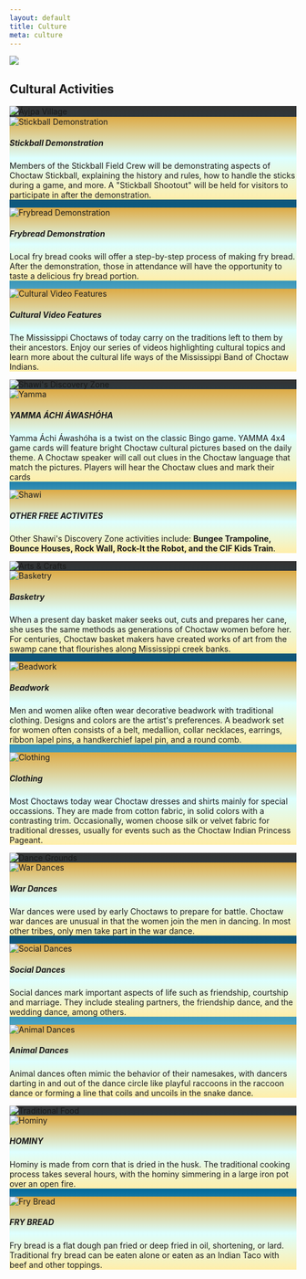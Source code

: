 ```yaml
---
layout: default
title: Culture
meta: culture
---
```

<section class="basket-bg">
  <div class="container">
  <img src="../assets/img/culture-banner.webp" class="img-fluid d-none d-md-block">
    <h1 class="display-1 shadow-text lh-1">Cultural Activities</h1>
    <!--<img src="../assets/img/culture-banner.webp" class="img-fluid pb-5">-->
    <div class="card mb-3 card-blue-border" style="background: linear-gradient(#333,#069,#bff);">
      <img src="../assets/img/logos/ayipa.webp" class="card-img-top" alt="Áyi̱pa Village">
      <div class="card-body text-center">
        <div class="row row-cols-1 row-cols-md-3 g-3">
          <div class="col">
            <div class="card card-gold-border h-100" style="background:linear-gradient(#da4,#dff,#fea);">
              <img src="../assets/img/stickball-demo.webp" class="card-img-top" alt="Stickball Demonstration">
              <div class="card-body text-dark">
                <h5 class="card-title">Stickball Demonstration</h5>
                <p class="card-text">Members of the Stickball Field Crew will be demonstrating aspects of Choctaw Stickball, explaining the history and rules, how to handle the sticks during a game, and more. A "Stickball Shootout" will be held for visitors to participate in after the demonstration.</p>
              </div>
            </div>
          </div>
          <div class="col">
            <div class="card card-gold-border h-100" style="background:linear-gradient(#da4,#dff,#fea);">
              <img src="../assets/img/frybread-making.webp" class="card-img-top" alt="Frybread Demonstration">
              <div class="card-body text-dark">
                <h5 class="card-title">Frybread Demonstration</h5>
                <p class="card-text">Local fry bread cooks will offer a step-by-step process of making fry bread. After the demonstration, those in attendance will have the opportunity to taste a delicious fry bread portion.</p>
              </div>
            </div>
          </div>
          <div class="col">
            <div class="card card-gold-border h-100" style="background:linear-gradient(#da4,#dff,#fea);">
              <img src="../assets/img/logos/cultural-video.webp" class="card-img-top" alt="Cultural Video Features">
              <div class="card-body text-dark">
                <h5 class="card-title">Cultural Video Features</h5>
                <p class="card-text">The Mississippi Choctaws of today carry on the traditions left to them by their ancestors. Enjoy our series of videos highlighting cultural topics and learn more about the cultural life ways of the Mississippi Band of Choctaw Indians.</p>
              </div>
            </div>
          </div>
        </div>
      </div>
    </div>
    <div class="card mb-3 card-blue-border" style="background: linear-gradient(#333,#069,#bff);">
      <img src="../assets/img/svg/shawi.svg" class="card-img-top" alt="Shawi's Discovery Zone">
      <div class="card-body text-center">
        <div class="row row-cols-1 row-cols-md-2 g-3">
          <div class="col">
            <div class="card card-gold-border h-100" style="background:linear-gradient(#da4,#dff,#fea);">
              <img src="../assets/img/yamma.webp" class="card-img-top" alt="Yamma">
              <div class="card-body text-dark">
                <h5 class="card-title">YAMMA ÁCHI ÁWASHÓHA</h5>
                <p class="card-text">Yamma Áchi Áwashóha is a twist on the classic Bingo game. YAMMA 4x4 game cards will feature bright Choctaw cultural pictures based on the daily theme. A Choctaw speaker will call out clues in the Choctaw language that match the pictures. Players will hear the Choctaw clues and mark their cards</p>
              </div>
            </div>
          </div>
          <div class="col">
            <div class="card card-gold-border h-100" style="background:linear-gradient(#da4,#dff,#fea);">
              <img src="../assets/img/shawi.webp" class="card-img-top" alt="Shawi">
              <div class="card-body text-dark">
                <h5 class="card-title">OTHER FREE ACTIVITES</h5>
                <p class="card-text">Other Shawi's Discovery Zone activities include: <strong>Bungee Trampoline, Bounce Houses, Rock Wall, Rock-It the Robot, and the CIF Kids Train</strong>.</p>
              </div>
            </div>
          </div>
        </div>
      </div>
    </div>
    <div class="card mb-3 card-blue-border" style="background: linear-gradient(#333,#069,#bff);">
      <img src="../assets/img/svg/arts.svg" class="card-img-top" alt="Arts & Crafts">
      <div class="card-body text-center">
        <div class="row row-cols-1 row-cols-sm-2 row-cols-md-3 g-3">
          <div class="col">
            <div class="card card-gold-border h-100" style="background:linear-gradient(#da4,#dff,#fea);">
              <img src="../assets/img/basket.webp" class="card-img-top" alt="Basketry">
              <div class="card-body text-dark">
                <h5 class="card-title">Basketry</h5>
                <p class="card-text">When a present day basket maker seeks out, cuts and prepares her cane, she uses the same methods as generations of Choctaw women before her. For centuries, Choctaw basket makers have created works of art from the swamp cane that flourishes along Mississippi creek banks.</p>
              </div>
            </div>
          </div>
          <div class="col">
            <div class="card card-gold-border h-100" style="background:linear-gradient(#da4,#dff,#fea);">
              <img src="../assets/img/beadwork.webp" class="card-img-top" alt="Beadwork">
              <div class="card-body text-dark">
                <h5 class="card-title">Beadwork</h5>
                <p class="card-text">Men and women alike often wear decorative beadwork with traditional clothing. Designs and colors are the artist's preferences. A beadwork set for women often consists of a belt, medallion, collar necklaces, earrings, ribbon lapel pins, a handkerchief lapel pin, and a round comb.</p>
              </div>
            </div>
          </div>
          <div class="col">
            <div class="card card-gold-border h-100" style="background:linear-gradient(#da4,#dff,#fea);">
              <img src="../assets/img/clothing.webp" class="card-img-top" alt="Clothing">
              <div class="card-body text-dark">
                <h5 class="card-title">Clothing</h5>
                <p class="card-text">Most Choctaws today wear Choctaw dresses and shirts mainly for special occassions. They are made from cotton fabric, in solid colors with a contrasting trim. Occasionally, women choose silk or velvet fabric for traditional dresses, usually for events such as the Choctaw Indian Princess Pageant.</p>
              </div>
            </div>
          </div>
        </div>
      </div>
    </div>
    <div class="card mb-3 card-blue-border" style="background: linear-gradient(#333,#069,#bff);">
      <img src="../assets/img/svg/dancegrounds.svg" class="card-img-top" alt="Dance Grounds">
      <div class="card-body text-center">
        <div class="row row-cols-1 row-cols-sm-2 row-cols-md-3 g-3">
          <div class="col">
            <div class="card card-gold-border h-100" style="background:linear-gradient(#da4,#dff,#fea);">
              <img src="../assets/img/war.webp" class="card-img-top" alt="War Dances">
              <div class="card-body text-dark">
                <h5 class="card-title">War Dances</h5>
                <p class="card-text">War dances were used by early Choctaws to prepare for battle. Choctaw war dances are unusual in that the women join the men in dancing. In most other tribes, only men take part in the war dance.</p>
              </div>
            </div>
          </div>
          <div class="col">
            <div class="card card-gold-border h-100" style="background:linear-gradient(#da4,#dff,#fea);">
              <img src="../assets/img/social.webp" class="card-img-top" alt="Social Dances">
              <div class="card-body text-dark">
                <h5 class="card-title">Social Dances</h5>
                <p class="card-text">Social dances mark important aspects of life such as friendship, courtship and marriage. They include stealing partners, the friendship dance, and the wedding dance, among others.</p>
              </div>
            </div>
          </div>
          <div class="col">
            <div class="card card-gold-border h-100" style="background:linear-gradient(#da4,#dff,#fea);">
              <img src="../assets/img/animal.webp" class="card-img-top" alt="Animal Dances">
              <div class="card-body text-dark">
                <h5 class="card-title">Animal Dances</h5>
                <p class="card-text">Animal dances often mimic the behavior of their namesakes, with dancers darting in and out of the dance circle like playful raccoons in the raccoon dance or forming a line that coils and uncoils in the snake dance.</p>
              </div>
            </div>
          </div>
        </div>
      </div>
    </div>
    <div class="card mb-3 card-blue-border" style="background: linear-gradient(#333,#069,#bff);">
      <img src="../assets/img/svg/food.svg" class="card-img-top" alt="Traditional Food">
      <div class="card-body text-center">
        <div class="row row-cols-1 row-cols-md-2 g-3">
          <div class="col">
            <div class="card card-gold-border h-100" style="background:linear-gradient(#da4,#dff,#fea);">
              <img src="../assets/img/hominy.webp" class="card-img-top" alt="Hominy">
              <div class="card-body text-dark">
                <h5 class="card-title">HOMINY</h5>
                <p class="card-text">Hominy is made from corn that is dried in the husk. The traditional cooking process takes several hours, with the hominy simmering in a large iron pot over an open fire.</p>
              </div>
            </div>
          </div>
          <div class="col">
            <div class="card card-gold-border h-100" style="background:linear-gradient(#da4,#dff,#fea);">
              <img src="../assets/img/frybread.webp" class="card-img-top" alt="Fry Bread">
              <div class="card-body text-dark">
                <h5 class="card-title">FRY BREAD</h5>
                <p class="card-text">Fry bread is a flat dough pan fried or deep fried in oil, shortening, or lard. Traditional fry bread can be eaten alone or eaten as an Indian Taco with beef and other toppings.</p>
              </div>
            </div>
          </div>
        </div>
      </div>
    </div>
  </div>
</section>
